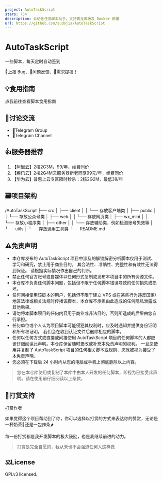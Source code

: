 ```yaml
---
project: AutoTaskScript
stars: 754
description: 自动化任务脚本助手，支持青龙面板及 Docker 部署
url: https://github.com/sudojia/AutoTaskScript
---
```


AutoTaskScript
==============

一些脚本，每天定时自动签到  
  
🐛上报 Bug、🤔问题反馈、📄需求提报！

💡食用指南
------

点我前往查看脚本食用指南

💬讨论交流
------

-   💬Telegram Group
-   🔔Telegram Channel

👍服务器推荐
-------

1.  【阿里云】2核2G3M，99/年，续费同价
2.  【腾讯云】2核2G4M云服务器新老同享99元/年，续费同价
3.  【华为云】普惠上云专区限时秒杀：2核2G2M，最低38/年

🗃项目架构
------

/AutoTaskScript
├── src
│   ├── client
│   │   └── 存放客户端类
│   ├── public
│   │   └── 存放公众号类
│   ├── web
│   │   └── 存放网页类
│   ├── wx\_mini
│   │   └── 存放小程序类
│   ├── other
│   │   └── 存放辅助类，例如检测账号失效等
│   └── utils
│       └── 存放通用工具类
└── README.md

⚠️免责声明
------

-   本仓库发布的 AutoTaskScript 项目中涉及的解锁解密分析脚本仅用于测试、学习和研究，禁止用于商业目的。 其合法性、准确性、完整性和有效性无法得到保证。 请根据实际情况作出自己的判断。
-   禁止任何官方账号或自媒体以任何形式复制或发布本项目中的所有资源文件。
-   本仓库不负责任何脚本问题，包括但不限于任何脚本错误导致的任何损失或损坏。
-   任何间接使用该脚本的用户，包括但不限于建立 VPS 或在某些行为违反国家/地区法律或相关法规时传播该脚本，本仓库不承担由此造成的任何隐私泄露或其他后果。
-   请勿将本脚本项目的任何内容用于商业或非法目的，否则所造成的后果由您自行承担。
-   任何单位或个人认为项目脚本可能侵犯其权利时，应及时通知并提供身份证明和所有权证明。 我们会在收到认证文件后删除相应的脚本。
-   任何以任何方式或直接或间接使用 AutoTaskScript 项目的任何脚本的人都应该仔细阅读此声明。本仓库保留随时更改或补充本免责声明的权利。 一旦您使用并复制了 AutoTaskScript 项目的任何相关脚本或规则，您就被视为接受了本免责声明。
-   您必须在下载后 24 小时内从您的电脑或手机上彻底删除以上内容。

> 您在本仓库使用或复制了本库中由本人开发的任何脚本，即视为已接受此声明。请在使用前仔细阅读以上条款。

🥣打赏支持
------

打赏作者

如果觉得这个项目帮助到了你，你可以选择以打赏的方式来表达你的赞赏，无论是一杯奶茶🧋还是一包辣条🌶️

每一份打赏都是我开发脚本的极大鼓励，也是我继续前进的动力。

> 打赏是完全自愿的，我从未也不会强迫任何人这样做

⚖️License
---------

GPLv3 licensed.
